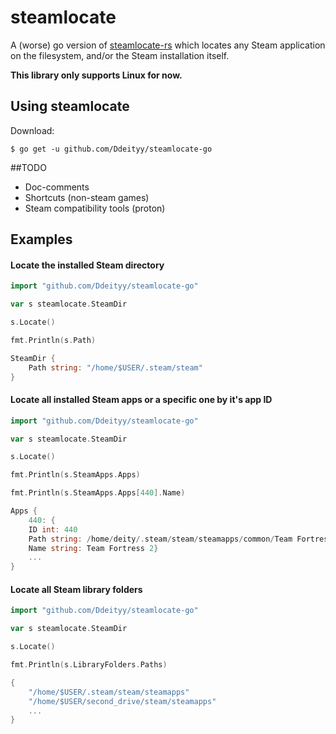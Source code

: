 # steamlocate

A (worse) go version of [steamlocate-rs](https://github.com/WilliamVenner/steamlocate-rs) which locates any Steam application on the filesystem, and/or the Steam installation itself.

**This library only supports Linux for now.**

## Using steamlocate
Download:
```console
$ go get -u github.com/Ddeityy/steamlocate-go
```

##TODO
* Doc-comments
* Shortcuts (non-steam games)
* Steam compatibility tools (proton)

## Examples

#### Locate the installed Steam directory

```go
import "github.com/Ddeityy/steamlocate-go"

var s steamlocate.SteamDir

s.Locate()

fmt.Println(s.Path)
```
```go
SteamDir {
    Path string: "/home/$USER/.steam/steam"
}
```

#### Locate all installed Steam apps or a specific one by it's app ID

```go
import "github.com/Ddeityy/steamlocate-go"

var s steamlocate.SteamDir

s.Locate()

fmt.Println(s.SteamApps.Apps)

fmt.Println(s.SteamApps.Apps[440].Name)

```
```go
Apps {
    440: {
    ID int: 440 
    Path string: /home/deity/.steam/steam/steamapps/common/Team Fortress 2
    Name string: Team Fortress 2}
    ...
}
```

#### Locate all Steam library folders
```go
import "github.com/Ddeityy/steamlocate-go"

var s steamlocate.SteamDir

s.Locate()

fmt.Println(s.LibraryFolders.Paths)
```
```go
{
    "/home/$USER/.steam/steam/steamapps"
    "/home/$USER/second_drive/steam/steamapps"
    ...
}
```
